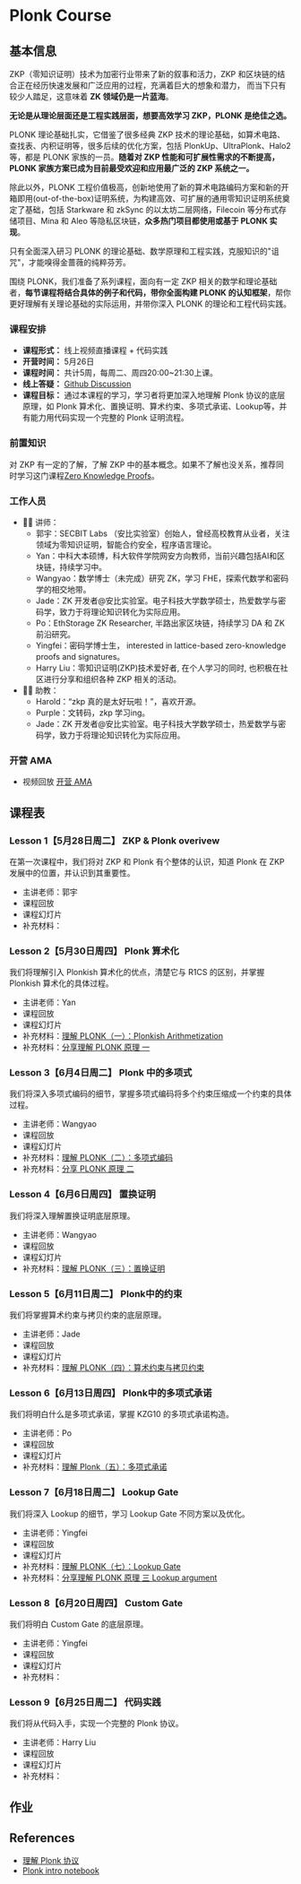 # Plonk Course

## 基本信息

ZKP（零知识证明）技术为加密行业带来了新的叙事和活力，ZKP 和区块链的结合正在经历快速发展和广泛应用的过程，充满着巨大的想象和潜力， 而当下只有较少人踏足，这意味着 **ZK 领域仍是一片蓝海**。

**无论是从理论层面还是工程实践层面，想要高效学习 ZKP，PLONK 是绝佳之选。**

PLONK 理论基础扎实，它借鉴了很多经典 ZKP 技术的理论基础，如算术电路、查找表、内积证明等，很多后续的优化方案，包括 PlonkUp、UltraPlonk、Halo2 等，都是 PLONK 家族的一员。**随着对 ZKP 性能和可扩展性需求的不断提高，PLONK 家族方案已成为目前最受欢迎和应用最广泛的 ZKP 系统之一。**

除此以外，PLONK 工程价值极高，创新地使用了新的算术电路编码方案和新的开箱即用(out-of-the-box)证明系统，为构建高效、可扩展的通用零知识证明系统奠定了基础，包括 Starkware 和 zkSync 的以太坊二层网络，Filecoin 等分布式存储项目、Mina 和 Aleo 等隐私区块链，**众多热门项目都使用或基于 PLONK 实现**。

只有全面深入研习 PLONK 的理论基础、数学原理和工程实践，克服知识的"诅咒"，才能嗅得金蔷薇的纯粹芬芳。

围绕 PLONK，我们准备了系列课程，面向有一定 ZKP 相关的数学和理论基础者，**每节课程将结合具体的例子和代码，带你全面构建 PLONK 的认知框架**，帮你更好理解有关理论基础的实际运用，并带你深入 PLONK 的理论和工程代码实践。

### 课程安排

* **课程形式：** 线上视频直播课程 + 代码实践
* **开营时间：** 5月26日
* **课程时间：** 共计5周，每周二、周四20:00~21:30上课。
* **线上答疑：** [Github Discussion](https://github.com/Antalpha-Labs/zkp-academy/discussions/categories/q-a)
* **课程目标：** 通过本课程的学习，学习者将更加深入地理解 Plonk 协议的底层原理，如 Plonk 算术化、置换证明、算术约束、多项式承诺、Lookup等，并有能力用代码实现一个完整的 Plonk 证明流程。

### 前置知识

对 ZKP 有一定的了解，了解 ZKP 中的基本概念。如果不了解也没关系，推荐同时学习这门课程[Zero Knowledge Proofs](https://zk-learning.org/)。

### 工作人员

* 👨‍🏫 讲师：
  * 郭宇：SECBIT Labs （安比实验室）创始人，曾经高校教育从业者，关注领域为零知识证明，智能合约安全，程序语言理论。
  * Yan：中科大本硕博，科大软件学院网安方向教师，当前兴趣包括AI和区块链，持续学习中。
  * Wangyao：数学博士（未完成）研究 ZK，学习 FHE，探索代数学和密码学的相交地带。
  * Jade：ZK 开发者@安比实验室。电子科技大学数学硕士，热爱数学与密码学，致力于将理论知识转化为实际应用。
  * Po：EthStorage ZK Researcher, 半路出家区块链，持续学习 DA 和 ZK 前沿研究。
  * Yingfei：密码学博士生， interested in lattice-based zero-knowledge proofs and signatures。
  * Harry Liu：零知识证明(ZKP)技术爱好者, 在个人学习的同时, 也积极在社区进行分享和组织各种 ZKP 相关的活动。
* 👨‍🎓 助教：
  * Harold：“zkp 真的是太好玩啦！”，喜欢开源。
  * Purple：文转码，zkp 学习ing。
  * Jade：ZK 开发者@安比实验室。电子科技大学数学硕士，热爱数学与密码学，致力于将理论知识转化为实际应用。
  
### 开营 AMA
 * 视频回放 [开营 AMA](https://www.youtube.com/watch?v=3h972SlVsoI)
   
## 课程表

### Lesson 1【5月28日周二】 ZKP & Plonk overivew

在第一次课程中，我们将对 ZKP 和 Plonk 有个整体的认识，知道 Plonk 在 ZKP 发展中的位置，并认识到其重要性。

* 主讲老师：郭宇
* 课程回放
* 课程幻灯片
* 补充材料：

### Lesson 2【5月30日周四】 Plonk 算术化

我们将理解引入 Plonkish 算术化的优点，清楚它与 R1CS 的区别，并掌握 Plonkish 算术化的具体过程。

* 主讲老师：Yan
* 课程回放
* 课程幻灯片
* 补充材料：[理解 PLONK（一）：Plonkish Arithmetization](https://github.com/sec-bit/learning-zkp/blob/master/plonk-intro-cn/1-plonk-arithmetization.md)
* 补充材料：[分享理解 PLONK 原理 一](https://www.youtube.com/watch?v=HtKmRcSJUG4&list=PLbQFt1T_44DwN1zWl-KWhkp3s0LAkF2a8&index=5&t=376s)

### Lesson 3【6月4日周二】 Plonk 中的多项式

我们将深入多项式编码的细节，掌握多项式编码将多个约束压缩成一个约束的具体过程。

* 主讲老师：Wangyao
* 课程回放
* 课程幻灯片
* 补充材料：[理解 PLONK（二）：多项式编码](https://github.com/sec-bit/learning-zkp/blob/master/plonk-intro-cn/2-plonk-lagrange-basis.md)
* 补充材料：[分享 PLONK 原理 二](https://www.youtube.com/watch?v=O5HGp3EHDI0&list=PLbQFt1T_44DwN1zWl-KWhkp3s0LAkF2a8&index=4)

### Lesson 4【6月6日周四】 置换证明

我们将深入理解置换证明底层原理。

* 主讲老师：Wangyao
* 课程回放
* 课程幻灯片
* 补充材料：[理解 PLONK（三）：置换证明](https://github.com/sec-bit/learning-zkp/blob/master/plonk-intro-cn/3-plonk-permutation.md)

### Lesson 5【6月11日周二】 Plonk中的约束

我们将掌握算术约束与拷贝约束的底层原理。

* 主讲老师：Jade
* 课程回放
* 课程幻灯片
* 补充材料：[理解 PLONK（四）：算术约束与拷贝约束](https://github.com/sec-bit/learning-zkp/blob/master/plonk-intro-cn/4-plonk-constraints.md)

### Lesson 6【6月13日周四】 Plonk中的多项式承诺

我们将明白什么是多项式承诺，掌握 KZG10 的多项式承诺构造。

* 主讲老师：Po
* 课程回放
* 课程幻灯片
* 补充材料：[理解 Plonk（五）：多项式承诺](https://github.com/sec-bit/learning-zkp/blob/master/plonk-intro-cn/5-plonk-polycom.md)

### Lesson 7【6月18日周二】 Lookup Gate

我们将深入 Lookup 的细节，学习 Lookup Gate 不同方案以及优化。

* 主讲老师：Yingfei
* 课程回放
* 课程幻灯片
* 补充材料：[理解 PLONK（七）：Lookup Gate](https://github.com/sec-bit/learning-zkp/blob/master/plonk-intro-cn/7-plonk-lookup.md)
* 补充材料：[分享理解 PLONK 原理 三 Lookup argument](https://www.youtube.com/watch?v=StvnHnC4Dk4&list=PLbQFt1T_44DwN1zWl-KWhkp3s0LAkF2a8&index=3)

### Lesson 8【6月20日周四】 Custom Gate

我们将明白 Custom Gate 的底层原理。

* 主讲老师：Yingfei
* 课程回放
* 课程幻灯片
* 补充材料：

### Lesson 9【6月25日周二】 代码实践

我们将从代码入手，实现一个完整的 Plonk 协议。

* 主讲老师：Harry Liu
* 课程回放
* 课程幻灯片
* 补充材料：

## 作业

## References

* [理解 Plonk 协议](https://github.com/sec-bit/learning-zkp/tree/master/plonk-intro-cn)
* [Plonk intro notebook](https://github.com/Antalpha-Labs/plonk-intro-notebook?tab=readme-ov-file)
